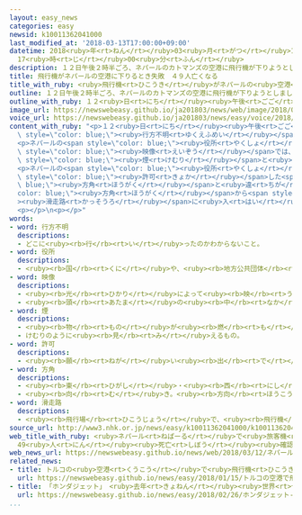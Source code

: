 ```yaml
---
layout: easy_news
categories: easy
newsid: k10011362041000
last_modified_at: '2018-03-13T17:00:00+09:00'
datetime: 2018<ruby>年<rt>ねん</rt></ruby>03<ruby>月<rt>がつ</rt></ruby>13<ruby>日<rt>にち</rt></ruby>
  17<ruby>時<rt>じ</rt></ruby>00<ruby>分<rt>ふん</rt></ruby>
description: １２日午後２時半ごろ、ネパールのカトマンズの空港に飛行機が下りようとしましたが、失敗して火事になりました。
title: 飛行機がネパールの空港に下りるとき失敗　４９人亡くなる
title_with_ruby: <ruby>飛行機<rt>ひこうき</rt></ruby>がネパールの<ruby>空港<rt>くうこう</rt></ruby>に<ruby>下<rt>お</rt></ruby>りるとき<ruby>失敗<rt>しっぱい</rt></ruby>　４９<ruby>人<rt>にん</rt></ruby><ruby>亡<rt>な</rt></ruby>くなる
outline: １２日午後２時半ごろ、ネパールのカトマンズの空港に飛行機が下りようとしましたが、失敗して火事になりました。
outline_with_ruby: １２<ruby>日<rt>にち</rt></ruby><ruby>午後<rt>ごご</rt></ruby>２<ruby>時<rt>じ</rt></ruby><ruby>半<rt>はん</rt></ruby>ごろ、ネパールのカトマンズの<ruby>空港<rt>くうこう</rt></ruby>に<ruby>飛行機<rt>ひこうき</rt></ruby>が<ruby>下<rt>お</rt></ruby>りようとしましたが、<ruby>失敗<rt>しっぱい</rt></ruby>して<ruby>火事<rt>かじ</rt></ruby>になりました。
image_url: https://newswebeasy.github.io/ja201803/news/web/image/2018/03/12/K10011362041_1803130420_1803130422_01_03.jpg
voice_url: https://newswebeasy.github.io/ja201803/news/easy/voice/2018/03/13/k10011362041000.mp3
content_with_ruby: "<p>１２<ruby>日<rt>にち</rt></ruby><ruby>午後<rt>ごご</rt></ruby>２<ruby>時<rt>じ</rt></ruby><ruby>半<rt>はん</rt></ruby>ごろ、ネパールのカトマンズの<ruby>空港<rt>くうこう</rt></ruby>に<ruby>飛行機<rt>ひこうき</rt></ruby>が<ruby>下<rt>お</rt></ruby>りようとしましたが、<ruby>失敗<rt>しっぱい</rt></ruby>して<ruby>火事<rt>かじ</rt></ruby>になりました。<ruby>飛行機<rt>ひこうき</rt></ruby>には７１<ruby>人<rt>にん</rt></ruby>が<ruby>乗<rt>の</rt></ruby>っていました。<ruby>警察<rt>けいさつ</rt></ruby>によると、４９<ruby>人<rt>にん</rt></ruby>が<ruby>亡<rt>な</rt></ruby>くなって、２１<ruby>人<rt>にん</rt></ruby>がけがをしました。<span\
  \ style=\"color: blue;\"><ruby>行方不明<rt>ゆくえふめい</rt></ruby></span>になっている<ruby>人<rt>ひと</rt></ruby>も<ruby>１人<rt>ひとり</rt></ruby>います。</p>\n\
  <p>ネパールの<span style=\"color: blue;\"><ruby>役所<rt>やくしょ</rt></ruby></span>によると、この<ruby>飛行機<rt>ひこうき</rt></ruby>はバングラデシュのダッカを<ruby>出発<rt>しゅっぱつ</rt></ruby>したＵＳバングラ<ruby>航空<rt>こうくう</rt></ruby>の<ruby>飛行機<rt>ひこうき</rt></ruby>です。ネパールのニュースの<span\
  \ style=\"color: blue;\"><ruby>映像<rt>えいぞう</rt></ruby></span>では、<ruby>飛行機<rt>ひこうき</rt></ruby>は<ruby>大<rt>おお</rt></ruby>きく<ruby>壊<rt>こわ</rt></ruby>れていて、<ruby>黒<rt>くろ</rt></ruby>い<span\
  \ style=\"color: blue;\"><ruby>煙<rt>けむり</rt></ruby></span>と<ruby>火<rt>ひ</rt></ruby>が<ruby>見<rt>み</rt></ruby>えました。</p>\n\
  <p>ネパールの<span style=\"color: blue;\"><ruby>役所<rt>やくしょ</rt></ruby></span>は「<ruby>飛行機<rt>ひこうき</rt></ruby>は、<ruby>空港<rt>くうこう</rt></ruby>が<span\
  \ style=\"color: blue;\"><ruby>許可<rt>きょか</rt></ruby></span>した<span style=\"color:\
  \ blue;\"><ruby>方角<rt>ほうがく</rt></ruby></span>と<ruby>違<rt>ちが</rt></ruby>う<span style=\"\
  color: blue;\"><ruby>方角<rt>ほうがく</rt></ruby></span>から<span style=\"color: blue;\"\
  ><ruby>滑走路<rt>かっそうろ</rt></ruby></span>に<ruby>入<rt>はい</rt></ruby>ったあと、<ruby>火事<rt>かじ</rt></ruby>になった」と<ruby>言<rt>い</rt></ruby>っていて、<ruby>原因<rt>げんいん</rt></ruby>を<ruby>調<rt>しら</rt></ruby>べています。</p>\n\
  <p></p>\n<p></p>"
words:
- word: 行方不明
  descriptions:
  - どこに<ruby><rb>行</rb><rt>い</rt></ruby>ったのかわからないこと。
- word: 役所
  descriptions:
  - <ruby><rb>国</rb><rt>くに</rt></ruby>や、<ruby><rb>地方公共団体</rb><rt>ちほうこうきょうだんたい</rt></ruby>の<ruby><rb>仕事</rb><rt>しごと</rt></ruby>をする<ruby><rb>所</rb><rt>ところ</rt></ruby>。<ruby><rb>官庁</rb><rt>かんちょう</rt></ruby>。<ruby><rb>役場</rb><rt>やくば</rt></ruby>。
- word: 映像
  descriptions:
  - <ruby><rb>光</rb><rt>ひかり</rt></ruby>によって<ruby><rb>映</rb><rt>うつ</rt></ruby>し<ruby><rb>出</rb><rt>だ</rt></ruby>された、<ruby><rb>物</rb><rt>もの</rt></ruby>の<ruby><rb>姿</rb><rt>すがた</rt></ruby>。
  - <ruby><rb>頭</rb><rt>あたま</rt></ruby>の<ruby><rb>中</rb><rt>なか</rt></ruby>にうかんだ<ruby><rb>物</rb><rt>もの</rt></ruby>の<ruby><rb>形</rb><rt>かたち</rt></ruby>やようす。イメージ。
- word: 煙
  descriptions:
  - <ruby><rb>物</rb><rt>もの</rt></ruby>が<ruby><rb>燃</rb><rt>も</rt></ruby>えるときに<ruby><rb>出</rb><rt>で</rt></ruby>る<ruby><rb>気体</rb><rt>きたい</rt></ruby>。けむ。けぶり。
  - けむりのように<ruby><rb>見</rb><rt>み</rt></ruby>えるもの。
- word: 許可
  descriptions:
  - <ruby><rb>願</rb><rt>ねが</rt></ruby>い<ruby><rb>出</rb><rt>で</rt></ruby>ていたことを、よいと<ruby><rb>許</rb><rt>ゆる</rt></ruby>すこと。<ruby><rb>許</rb><rt>ゆる</rt></ruby>し。
- word: 方角
  descriptions:
  - <ruby><rb>東</rb><rt>ひがし</rt></ruby>・<ruby><rb>西</rb><rt>にし</rt></ruby>・<ruby><rb>南</rb><rt>みなみ</rt></ruby>・<ruby><rb>北</rb><rt>きた</rt></ruby>などの<ruby><rb>向</rb><rt>む</rt></ruby>き。<ruby><rb>方位</rb><rt>ほうい</rt></ruby>。
  - <ruby><rb>向</rb><rt>む</rt></ruby>き。<ruby><rb>方向</rb><rt>ほうこう</rt></ruby>。
- word: 滑走路
  descriptions:
  - <ruby><rb>飛行場</rb><rt>ひこうじょう</rt></ruby>で、<ruby><rb>飛行機</rb><rt>ひこうき</rt></ruby>が<ruby><rb>離着陸</rb><rt>りちゃくりく</rt></ruby>するときに<ruby><rb>走</rb><rt>はし</rt></ruby>る<ruby><rb>道</rb><rt>みち</rt></ruby>。
source_url: http://www3.nhk.or.jp/news/easy/k10011362041000/k10011362041000.html
web_title_with_ruby: <ruby>ネパール<rt>ねぱーる</rt></ruby>で<ruby>旅客機<rt>りょかっき</rt></ruby>が<ruby>着陸<rt>ちゃくりく</rt></ruby><ruby>失敗<rt>しっぱい</rt></ruby>
  49<ruby>人<rt>にん</rt></ruby><ruby>死亡<rt>しぼう</rt></ruby><ruby>確認<rt>かくにん</rt></ruby>
web_news_url: https://newswebeasy.github.io/news/web/2018/03/12/ネパールで旅客機が着陸失敗-49人死亡確認
related_news:
- title: トルコの<ruby>空港<rt>くうこう</rt></ruby>で<ruby>飛行機<rt>ひこうき</rt></ruby>が<ruby>崖<rt>がけ</rt></ruby>を<ruby>滑<rt>すべ</rt></ruby>って<ruby>海<rt>うみ</rt></ruby>に<ruby>落<rt>お</rt></ruby>ちそうになる
  url: https://newswebeasy.github.io/news/easy/2018/01/15/トルコの空港で飛行機が崖を滑って海に落ちそうになる
- title: 「ホンダジェット」　<ruby>去年<rt>きょねん</rt></ruby><ruby>世界<rt>せかい</rt></ruby>でいちばん<ruby>売<rt>う</rt></ruby>れた
  url: https://newswebeasy.github.io/news/easy/2018/02/26/ホンダジェット-去年世界でいちばん売れた
...
```


